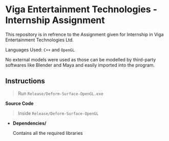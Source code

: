 # Viga Entertainment Technologies - Internship Assignment
This repository is in refrence to the Assignment given for Internship in Viga Entertainment Technologies Ltd.

Languages Used: `C++` and `OpenGL`

No external models were used as those can be modelled by third-party softwares like Blender and Maya and easily imported into the program.  

## Instructions

> Run `Release/Deform-Surface-OpenGL.exe`

**Source Code**

> Inside `Release/Deform-Surface-OpenGL`


- **Dependencies/**

    Contains all the required libraries
